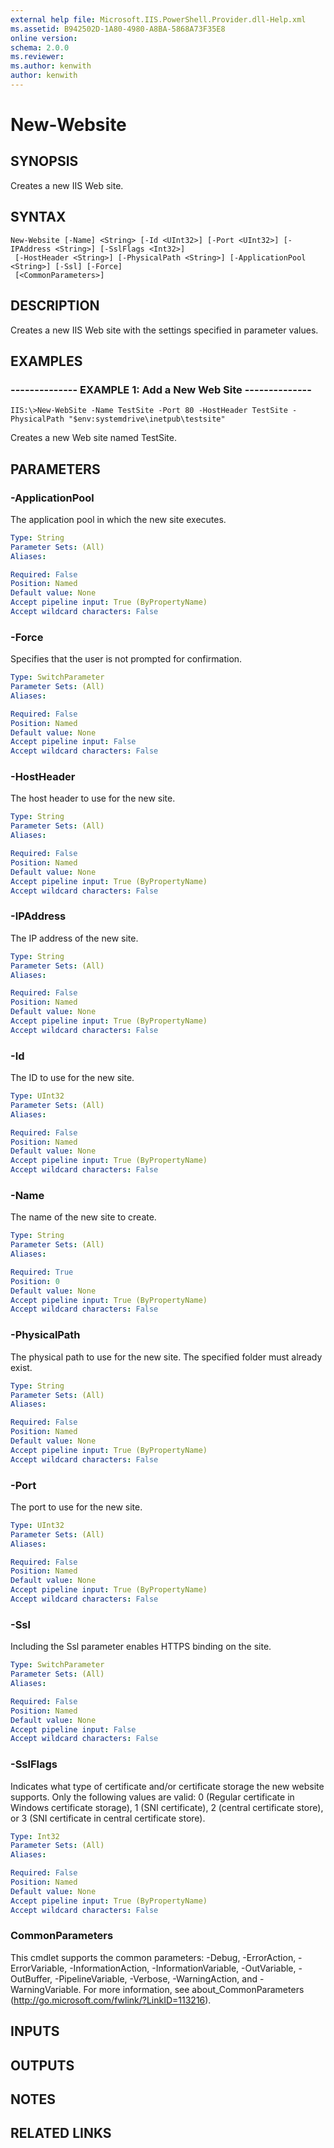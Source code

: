 ```yaml
---
external help file: Microsoft.IIS.PowerShell.Provider.dll-Help.xml
ms.assetid: B942502D-1A80-4980-A8BA-5868A73F35E8
online version: 
schema: 2.0.0
ms.reviewer:
ms.author: kenwith
author: kenwith
---
```


# New-Website

## SYNOPSIS
Creates a new IIS Web site.

## SYNTAX

```
New-Website [-Name] <String> [-Id <UInt32>] [-Port <UInt32>] [-IPAddress <String>] [-SslFlags <Int32>]
 [-HostHeader <String>] [-PhysicalPath <String>] [-ApplicationPool <String>] [-Ssl] [-Force]
 [<CommonParameters>]
```

## DESCRIPTION
Creates a new IIS Web site with the settings specified in parameter values.

## EXAMPLES

### -------------- EXAMPLE 1: Add a New Web Site --------------
```
IIS:\>New-WebSite -Name TestSite -Port 80 -HostHeader TestSite -PhysicalPath "$env:systemdrive\inetpub\testsite"
```

Creates a new Web site named TestSite.

## PARAMETERS

### -ApplicationPool
The application pool in which the new site executes.

```yaml
Type: String
Parameter Sets: (All)
Aliases: 

Required: False
Position: Named
Default value: None
Accept pipeline input: True (ByPropertyName)
Accept wildcard characters: False
```

### -Force
Specifies that the user is not prompted for confirmation.

```yaml
Type: SwitchParameter
Parameter Sets: (All)
Aliases: 

Required: False
Position: Named
Default value: None
Accept pipeline input: False
Accept wildcard characters: False
```

### -HostHeader
The host header to use for the new site.

```yaml
Type: String
Parameter Sets: (All)
Aliases: 

Required: False
Position: Named
Default value: None
Accept pipeline input: True (ByPropertyName)
Accept wildcard characters: False
```

### -IPAddress
The IP address of the new site.

```yaml
Type: String
Parameter Sets: (All)
Aliases: 

Required: False
Position: Named
Default value: None
Accept pipeline input: True (ByPropertyName)
Accept wildcard characters: False
```

### -Id
The ID to use for the new site.

```yaml
Type: UInt32
Parameter Sets: (All)
Aliases: 

Required: False
Position: Named
Default value: None
Accept pipeline input: True (ByPropertyName)
Accept wildcard characters: False
```

### -Name
The name of the new site to create.

```yaml
Type: String
Parameter Sets: (All)
Aliases: 

Required: True
Position: 0
Default value: None
Accept pipeline input: True (ByPropertyName)
Accept wildcard characters: False
```

### -PhysicalPath
The physical path to use for the new site.
The specified folder must already exist.

```yaml
Type: String
Parameter Sets: (All)
Aliases: 

Required: False
Position: Named
Default value: None
Accept pipeline input: True (ByPropertyName)
Accept wildcard characters: False
```

### -Port
The port to use for the new site.

```yaml
Type: UInt32
Parameter Sets: (All)
Aliases: 

Required: False
Position: Named
Default value: None
Accept pipeline input: True (ByPropertyName)
Accept wildcard characters: False
```

### -Ssl
Including the Ssl parameter enables HTTPS binding on the site.

```yaml
Type: SwitchParameter
Parameter Sets: (All)
Aliases: 

Required: False
Position: Named
Default value: None
Accept pipeline input: False
Accept wildcard characters: False
```

### -SslFlags
Indicates what type of certificate and/or certificate storage the new website supports.
Only the following values are valid: 0 (Regular certificate in Windows certificate storage), 1 (SNI certificate), 2 (central certificate store), or 3 (SNI certificate in central certificate store).

```yaml
Type: Int32
Parameter Sets: (All)
Aliases: 

Required: False
Position: Named
Default value: None
Accept pipeline input: True (ByPropertyName)
Accept wildcard characters: False
```

### CommonParameters
This cmdlet supports the common parameters: -Debug, -ErrorAction, -ErrorVariable, -InformationAction, -InformationVariable, -OutVariable, -OutBuffer, -PipelineVariable, -Verbose, -WarningAction, and -WarningVariable. For more information, see about_CommonParameters (http://go.microsoft.com/fwlink/?LinkID=113216).

## INPUTS

## OUTPUTS

## NOTES

## RELATED LINKS

